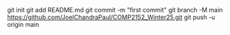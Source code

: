 
git init
git add README.md
git commit -m "first commit"
git branch -M main
https://github.com/JoelChandraPaul/COMP2152_Winter25.git
git push -u origin main